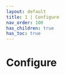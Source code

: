 ```yaml
---
layout: default
title: 1 | Configure
nav_order: 100
has_children: true
has_toc: true
---
```


# Configure

